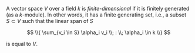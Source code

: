A vector space $V$ over a field $k$ is *finite-dimensional* if it is finitely generated (as a $k$-module). In other words, it has a finite generating set, i.e., a subset $S \subset V$ such that the linear span of $S$

$$
\\{ \sum_{v_i \in S} \alpha_i v_i \\; : \\; \alpha_i \in k \\}
$$

is equal to $V$.
